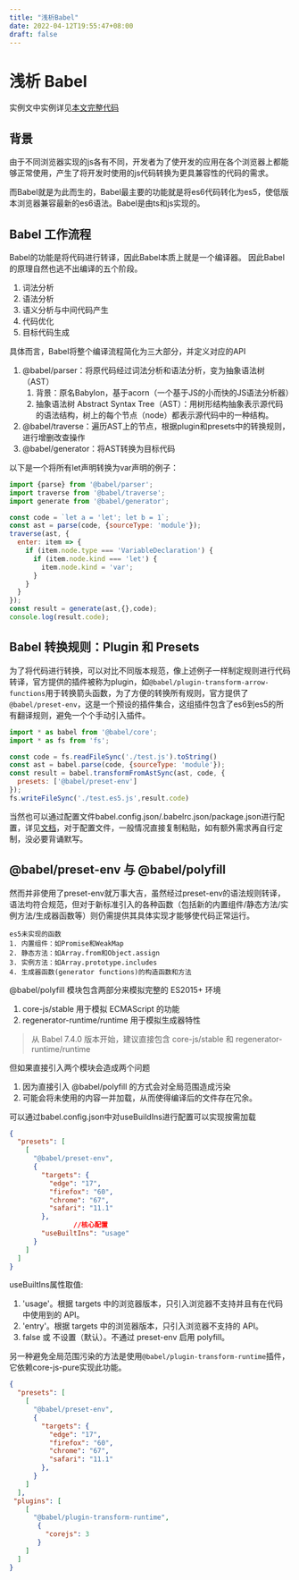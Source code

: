 ```yaml
---
title: "浅析Babel"
date: 2022-04-12T19:55:47+08:00
draft: false
---
```


# 浅析 Babel 

实例文中实例详见[本文完整代码](https://github.com/Howardyangyixuan/my-webpack-demo-1)
## 背景
由于不同浏览器实现的js各有不同，开发者为了使开发的应用在各个浏览器上都能够正常使用，产生了将开发时使用的js代码转换为更具兼容性的代码的需求。

而Babel就是为此而生的，Babel最主要的功能就是将es6代码转化为es5，使低版本浏览器兼容最新的es6语法。Babel是由ts和js实现的。


## Babel 工作流程

Babel的功能是将代码进行转译，因此Babel本质上就是一个编译器。 因此Babel的原理自然也逃不出编译的五个阶段。
1. 词法分析
2. 语法分析
3. 语义分析与中间代码产生
4. 代码优化
5. 目标代码生成

具体而言，Babel将整个编译流程简化为三大部分，并定义对应的API
1. @babel/parser：将原代码经过词法分析和语法分析，变为抽象语法树（AST）
   1. 背景：原名Babylon，基于acorn（一个基于JS的小而快的JS语法分析器）
	 2. 抽象语法树 Abstract Syntax Tree（AST）：用树形结构抽象表示源代码的语法结构，树上的每个节点（node）都表示源代码中的一种结构。
2. @babel/traverse：遍历AST上的节点，根据plugin和presets中的转换规则，进行增删改查操作
3. @babel/generator：将AST转换为目标代码

以下是一个将所有let声明转换为var声明的例子：
```js
import {parse} from '@babel/parser';
import traverse from '@babel/traverse';
import generate from '@babel/generator';

const code = `let a = 'let'; let b = 1`;
const ast = parse(code, {sourceType: 'module'});
traverse(ast, {
  enter: item => {
    if (item.node.type === 'VariableDeclaration') {
      if (item.node.kind === 'let') {
        item.node.kind = 'var';
      }
    }
  }
});
const result = generate(ast,{},code);
console.log(result.code);
```

## Babel 转换规则：Plugin 和 Presets
为了将代码进行转换，可以对比不同版本规范，像上述例子一样制定规则进行代码转译，官方提供的插件被称为plugin，如``@babel/plugin-transform-arrow-functions``用于转换箭头函数，为了方便的转换所有规则，官方提供了``@babel/preset-env``，这是一个预设的插件集合，这组插件包含了es6到es5的所有翻译规则，避免一个个手动引入插件。

```js
import * as babel from '@babel/core';
import * as fs from 'fs';

const code = fs.readFileSync('./test.js').toString()
const ast = babel.parse(code, {sourceType: 'module'});
const result = babel.transformFromAstSync(ast, code, {
  presets: ['@babel/preset-env']
});
fs.writeFileSync('./test.es5.js',result.code)
```
当然也可以通过配置文件babel.config.json/.babelrc.json/package.json进行配置，详见[文档](https://www.babeljs.cn/docs/configuration)，对于配置文件，一般情况直接复制粘贴，如有额外需求再自行定制，没必要背诵默写。

## @babel/preset-env 与 @babel/polyfill

然而并非使用了preset-env就万事大吉，虽然经过preset-env的语法规则转译，语法均符合规范，但对于新标准引入的各种函数（包括新的内置组件/静态方法/实例方法/生成器函数等）则仍需提供其具体实现才能够使代码正常运行。
```text
es5未实现的函数
1. 内置组件：如Promise和WeakMap
2. 静态方法：如Array.from和Object.assign
3. 实例方法：如Array.prototype.includes
4. 生成器函数(generator functions)的构造函数和方法
```
@babel/polyfill 模块包含两部分来模拟完整的 ES2015+ 环境
1. core-js/stable 用于模拟 ECMAScript 的功能 
2. regenerator-runtime/runtime 用于模拟生成器特性

> 从 Babel 7.4.0 版本开始，建议直接包含 core-js/stable 和 regenerator-runtime/runtime

但如果直接引入两个模块会造成两个问题
1. 因为直接引入 @babel/polyfill 的方式会对全局范围造成污染
2. 可能会将未使用的内容一并加载，从而使得编译后的文件存在冗余。

可以通过babel.config.json中对useBuildIns进行配置可以实现按需加载
```json
{
  "presets": [
    [
      "@babel/preset-env",
      {
        "targets": {
          "edge": "17",
          "firefox": "60",
          "chrome": "67",
          "safari": "11.1"
        },
				//核心配置
        "useBuiltIns": "usage"
      }
    ]
  ]
}
```
useBuiltIns属性取值: 
1. 'usage'。根据 targets 中的浏览器版本，只引入浏览器不支持并且有在代码中使用到的 API。
2. 'entry'。根据 targets 中的浏览器版本，只引入浏览器不支持的 API。
3. false 或 不设置（默认）。不通过 preset-env 启用 polyfill。

另一种避免全局范围污染的方法是使用``@babel/plugin-transform-runtime``插件，它依赖core-js-pure实现此功能。

```json
{
  "presets": [
    [
      "@babel/preset-env",
      {
        "targets": {
          "edge": "17",
          "firefox": "60",
          "chrome": "67",
          "safari": "11.1"
        },
      }
    ]
  ],
 "plugins": [
    [
      "@babel/plugin-transform-runtime", 
       {
         "corejs": 3
       }
    ] 
  ]
}
```

